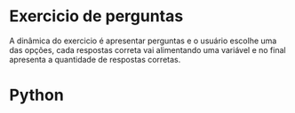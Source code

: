 # Exercicio de perguntas
A dinâmica do exercicio é apresentar perguntas e o usuário escolhe uma das opções, cada respostas correta vai alimentando uma variável e no final apresenta a quantidade de respostas corretas.

# Python
